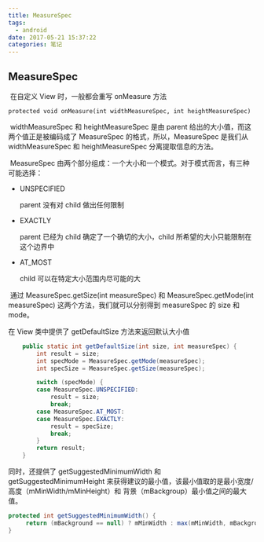 ```yaml
---
title: MeasureSpec
tags:
  - android
date: 2017-05-21 15:37:22
categories: 笔记
---
```


## MeasureSpec

​	在自定义 View 时，一般都会重写 onMeasure 方法

`protected void onMeasure(int widthMeasureSpec, int heightMeasureSpec)`

​	widthMeasureSpec 和 heightMeasureSpec 是由 parent 给出的大小值，而这两个值正是被编码成了 MeasureSpec 的格式，所以，MeasureSpec 是我们从 widthMeasureSpec 和 heightMeasureSpec 分离提取信息的方法。

​	MeasureSpec 由两个部分组成：一个大小和一个模式。对于模式而言，有三种可能选择：

+ UNSPECIFIED

  parent 没有对 child 做出任何限制

+ EXACTLY

  parent 已经为 child 确定了一个确切的大小，child 所希望的大小只能限制在这个边界中

+ AT_MOST

  child 可以在特定大小范围内尽可能的大


​	通过 MeasureSpec.getSize(int measureSpec) 和 MeasureSpec.getMode(int measureSpec) 这两个方法，我们就可以分别得到 measureSpec 的 size 和 mode。



在 View 类中提供了 getDefaultSize 方法来返回默认大小值

```java
    public static int getDefaultSize(int size, int measureSpec) {
        int result = size;
        int specMode = MeasureSpec.getMode(measureSpec);
        int specSize = MeasureSpec.getSize(measureSpec);

        switch (specMode) {
        case MeasureSpec.UNSPECIFIED:
            result = size;
            break;
        case MeasureSpec.AT_MOST:
        case MeasureSpec.EXACTLY:
            result = specSize;
            break;
        }
        return result;
    }
```

同时，还提供了 getSuggestedMinimumWidth 和 getSuggestedMinimumHeight 来获得建议的最小值，该最小值取的是最小宽度/高度（mMinWidth/mMinHeight）和 背景（mBackgroup）最小值之间的最大值。

```java
protected int getSuggestedMinimumWidth() {
     return (mBackground == null) ? mMinWidth : max(mMinWidth, mBackground.getMinimumWidth());
}
```



